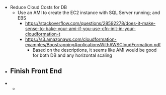 - Reduce Cloud Costs for DB
  - Use an AMI to create the EC2 instance with SQL Server running; and EBS
    - https://stackoverflow.com/questions/28592278/does-it-make-sense-to-bake-your-ami-if-you-use-cfn-init-in-your-cloudformation-t
    - https://s3.amazonaws.com/cloudformation-examples/BoostrappingApplicationsWithAWSCloudFormation.pdf
      - Based on the descriptions, it seems like AMI would be good for both DB and any horizontal scaling
- Finish Front End
  - 
- 
  - 
